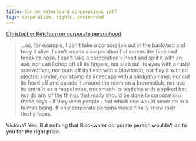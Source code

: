 ```yaml
---
title: Can we waterboard corporations yet?
tags: corporatism, rights, personhood
---
```

[Christopher Ketchum on corporate personhood](http://www.christopherketcham.com/?p=135):

>...so, for example, I can't take a corporation out in the backyard and bury it alive. I can't smack a corporation flat across the face and break its nose. I can't take a corporation's head and split it with an axe, nor can I chop off all its fingers, nor stab out its eyes with a rusty screwdriver, nor burn off its flesh with a blowtorch, nor flay it with an electric sander, nor stomp its kneecaps with a sledgehammer, nor cut its head off and parade it around the room on a broomstick, nor use its entrails as a rappel rope, nor smash its testicles with a spiked bat, nor do any of the things that really should be done to corporations these days - if they were people - but which one would never do to a human being. If only corporate persons would finally show their fleshy faces.

Vicious? Yes. But nothing that Blackwater corporate person wouldn't do to you for the right price.